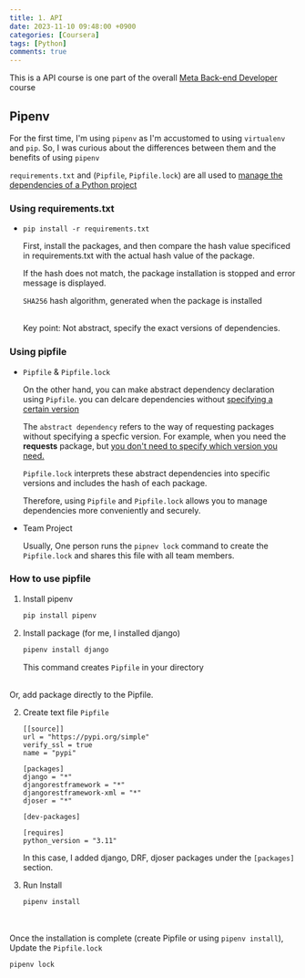 ```yaml
---
title: 1. API
date: 2023-11-10 09:48:00 +0900
categories: [Coursera]
tags: [Python]
comments: true  
---
```


This is a API course is one part of the overall [Meta Back-end Developer](https://www.coursera.org/professional-certificates/meta-back-end-developer) course

## Pipenv

For the first time, I'm using `pipenv` as I'm accustomed to using `virtualenv` and `pip`. So, I was curious about the differences between them and the benefits of using `pipenv`<br />

`requirements.txt` and (`Pipfile`, `Pipfile.lock`) are all used to <u>manage the dependencies of a Python project</u>

### Using requirements.txt

- `pip install -r requirements.txt`

    First, install the packages, and then compare the hash value specificed in requirements.txt with the actual hash value of the package. <br />

    If the hash does not match, the package installation is stopped and error message is displayed.<br />

    `SHA256` hash algorithm, generated when the package is installed<br /><br />
    
    Key point: Not abstract, specify the exact versions of dependencies.

### Using pipfile

- `Pipfile` & `Pipfile.lock`

    On the other hand, you can make abstract dependency declaration using `Pipfile`. you can delcare dependencies without <u>specifying a certain version</u><br />

    The `abstract dependency` refers to the way of requesting packages without specifying a specfic version. For example, when you need the **requests** package, but <u>you don't need to specify which version you need.</u>

    `Pipfile.lock` interprets these abstract dependencies into specific versions and includes the hash of each package.<br />

    Therefore, using `Pipfile` and `Pipfile.lock` allows you to manage dependencies more conveniently and securely.

- Team Project

    Usually, One person runs the `pipnev lock` command to create the `Pipfile.lock` and shares this file with all team members.

### How to use pipfile

1. Install pipenv
    ```bash
    pip install pipenv
    ```

2. Install package (for me, I installed django)
    ```bash
    pipenv install django
    ```
    This command creates `Pipfile` in your directory


<br />Or, add package directly to the Pipfile.

2. Create text file `Pipfile`
    ```text
    [[source]]
    url = "https://pypi.org/simple"
    verify_ssl = true
    name = "pypi"

    [packages]
    django = "*"
    djangorestframework = "*"
    djangorestframework-xml = "*"
    djoser = "*"

    [dev-packages]

    [requires]
    python_version = "3.11"
    ```
    In this case, I added django, DRF, djoser packages under the `[packages]` section.

3. Run Install 
    ```bash
    pipenv install
    ```

<br /><br />Once the installation is complete (create Pipfile or using `pipenv install`), Update the `Pipfile.lock`

```bash
pipenv lock
```
